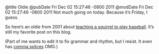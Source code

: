 @title Oldie
@pubDate Fri Dec 02 15:27:46 -0800 2011
@modDate Fri Dec 02 15:27:46 -0800 2011
Not much going on today. Because it’s Friday, I guess.

So here’s an oldie from 2001 about <a href="http://inessential.com/2001/06/07/2001_06_07">teaching a squirrel to play baseball</a>. It’s still my favorite post on this blog.

(Part of me wants to edit it to fix grammar and rhythm, but I resist. It even has <a href="http://inessential.com/2011/11/29/shock_the_monocle">comma splices</a> OMG.)
